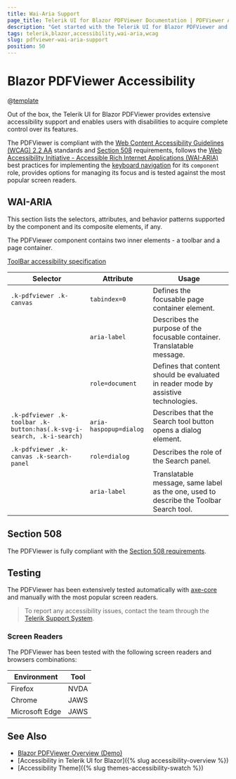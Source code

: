 ```yaml
---
title: Wai-Aria Support
page_title: Telerik UI for Blazor PDFViewer Documentation | PDFViewer Accessibility
description: "Get started with the Telerik UI for Blazor PDFViewer and learn about its accessibility support for WAI-ARIA, Section 508, and WCAG 2.2."
tags: telerik,blazor,accessibility,wai-aria,wcag
slug: pdfviewer-wai-aria-support 
position: 50 
---
```


# Blazor PDFViewer Accessibility

@[template](/_contentTemplates/common/parameters-table-styles.md#table-layout)



Out of the box, the Telerik UI for Blazor PDFViewer provides extensive accessibility support and enables users with disabilities to acquire complete control over its features.


The PDFViewer is compliant with the [Web Content Accessibility Guidelines (WCAG) 2.2 AA](https://www.w3.org/TR/WCAG22/) standards and [Section 508](http://www.section508.gov/) requirements, follows the [Web Accessibility Initiative - Accessible Rich Internet Applications (WAI-ARIA)](https://www.w3.org/WAI/ARIA/apg/) best practices for implementing the [keyboard navigation](#keyboard-navigation) for its `component` role, provides options for managing its focus and is tested against the most popular screen readers.

## WAI-ARIA


This section lists the selectors, attributes, and behavior patterns supported by the component and its composite elements, if any.


The PDFViewer component contains two inner elements - a toolbar and a page container.

[ToolBar accessibility specification]({{toolbar_a11y_link}})

| Selector | Attribute | Usage |
| -------- | --------- | ----- |
| `.k-pdfviewer .k-canvas` | `tabindex=0` | Defines the focusable page container element. |
|  | `aria-label` | Describes the purpose of the focusable container. Translatable message. |
|  | `role=document` | Defines that content should be evaluated in reader mode by assistive technologies. |
| `.k-pdfviewer .k-toolbar .k-button:has(.k-svg-i-search, .k-i-search)` | `aria-haspopup=dialog` | Describes that the Search tool button opens a dialog element. |
| `.k-pdfviewer .k-canvas .k-search-panel` | `role=dialog` | Describes the role of the Search panel. |
|  | `aria-label` | Translatable message, same label as the one, used to describe the Toolbar Search tool. |

## Section 508


The PDFViewer is fully compliant with the [Section 508 requirements](http://www.section508.gov/).

## Testing


The PDFViewer has been extensively tested automatically with [axe-core](https://github.com/dequelabs/axe-core) and manually with the most popular screen readers.

> To report any accessibility issues, contact the team through the [Telerik Support System](https://www.telerik.com/account/support-center).

### Screen Readers


The PDFViewer has been tested with the following screen readers and browsers combinations:

| Environment | Tool |
| ----------- | ---- |
| Firefox | NVDA |
| Chrome | JAWS |
| Microsoft Edge | JAWS |



## See Also

* [Blazor PDFViewer Overview (Demo)](https://demos.telerik.com/blazor-ui/pdfviewer/overview)
* [Accessibility in Telerik UI for Blazor]({% slug accessibility-overview %})
* [Accessibility Theme]({% slug themes-accessibility-swatch %})